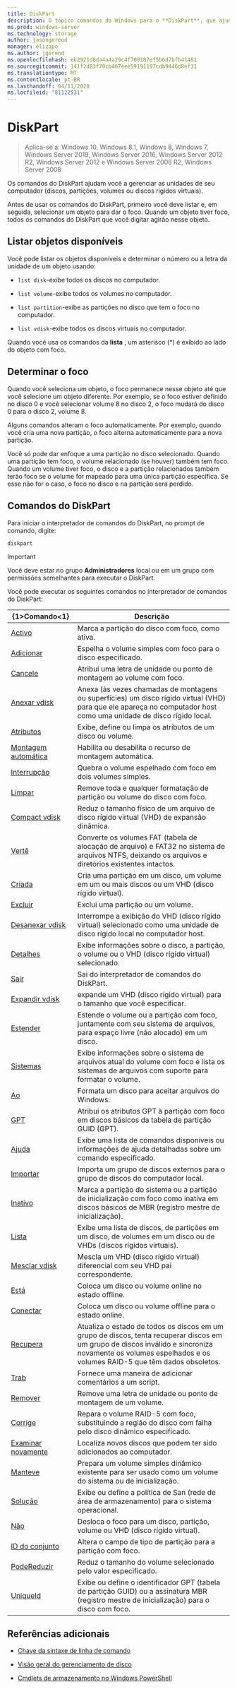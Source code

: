 ```yaml
---
title: DiskPart
description: O tópico comandos do Windows para o **DiskPart**, que ajuda você a gerenciar as unidades do computador.
ms.prod: windows-server
ms.technology: storage
author: jasongerend
manager: elizapo
ms.author: jgerend
ms.openlocfilehash: eb2921d8da4a4a29c4f700107ef5b6d7bfb41481
ms.sourcegitcommit: 141f2d83f70cb467eee59191197cdb9446d8ef31
ms.translationtype: MT
ms.contentlocale: pt-BR
ms.lasthandoff: 04/11/2020
ms.locfileid: "81122531"
---
```

# <a name="diskpart"></a>DiskPart

>Aplica-se a: Windows 10, Windows 8.1, Windows 8, Windows 7, Windows Server 2019, Windows Server 2016, Windows Server 2012 R2, Windows Server 2012 e Windows Server 2008 R2, Windows Server 2008

Os comandos do DiskPart ajudam você a gerenciar as unidades de seu computador (discos, partições, volumes ou discos rígidos virtuais).

Antes de usar os comandos do DiskPart, primeiro você deve listar e, em seguida, selecionar um objeto para dar o foco. Quando um objeto tiver foco, todos os comandos do DiskPart que você digitar agirão nesse objeto.

## <a name="list-available-objects"></a>Listar objetos disponíveis

Você pode listar os objetos disponíveis e determinar o número ou a letra da unidade de um objeto usando:

- `list disk`-exibe todos os discos no computador.

- `list volume`-exibe todos os volumes no computador.

- `list partition`-exibe as partições no disco que tem o foco no computador.

- `list vdisk`-exibe todos os discos virtuais no computador.

Quando você usa os comandos da **lista** , um asterisco (*) é exibido ao lado do objeto com foco.

## <a name="determine-focus"></a>Determinar o foco

Quando você seleciona um objeto, o foco permanece nesse objeto até que você selecione um objeto diferente. Por exemplo, se o foco estiver definido no disco 0 e você selecionar volume 8 no disco 2, o foco mudará do disco 0 para o disco 2, volume 8.

Alguns comandos alteram o foco automaticamente. Por exemplo, quando você cria uma nova partição, o foco alterna automaticamente para a nova partição.

Você só pode dar enfoque a uma partição no disco selecionado. Quando uma partição tem foco, o volume relacionado (se houver) também tem foco. Quando um volume tiver foco, o disco e a partição relacionados também terão foco se o volume for mapeado para uma única partição específica. Se esse não for o caso, o foco no disco e na partição será perdido.

## <a name="diskpart-commands"></a>Comandos do DiskPart

Para iniciar o interpretador de comandos do DiskPart, no prompt de comando, digite:

```
diskpart
```

> [!IMPORTANT]
> Você deve estar no grupo **Administradores** local ou em um grupo com permissões semelhantes para executar o DiskPart.

Você pode executar os seguintes comandos no interpretador de comandos do DiskPart:

| {1&gt;Comando&lt;1} | Descrição |
| ------- | ----------- |
| [Activo](active.md) | Marca a partição do disco com foco, como ativa. |
| [Adicionar](add.md) | Espelha o volume simples com foco para o disco especificado. |
| [Cancele](assign.md) | Atribui uma letra de unidade ou ponto de montagem ao volume com foco. |
| [Anexar vdisk](attach-vdisk.md) | Anexa (às vezes chamadas de montagens ou superfícies) um disco rígido virtual (VHD) para que ele apareça no computador host como uma unidade de disco rígido local. |
| [Atributos](attributes.md) | Exibe, define ou limpa os atributos de um disco ou volume. |
| [Montagem automática](automount.md) | Habilita ou desabilita o recurso de montagem automática. | 
| [Interrupção](break.md) | Quebra o volume espelhado com foco em dois volumes simples. |
| [Limpar](clean.md) | Remove toda e qualquer formatação de partição ou volume do disco com foco. |
| [Compact vdisk](compact-vdisk.md) | Reduz o tamanho físico de um arquivo de disco rígido virtual (VHD) de expansão dinâmica. |
| [Vertê](convert.md) | Converte os volumes FAT (tabela de alocação de arquivo) e FAT32 no sistema de arquivos NTFS, deixando os arquivos e diretórios existentes intactos. |
| [Criada](create.md) | Cria uma partição em um disco, um volume em um ou mais discos ou um VHD (disco rígido virtual). |
| [Excluir](delete.md) | Exclui uma partição ou um volume. |
| [Desanexar vdisk](detach-vdisk.md) | Interrompe a exibição do VHD (disco rígido virtual) selecionado como uma unidade de disco rígido local no computador host. |
| [Detalhes](detail.md) | Exibe informações sobre o disco, a partição, o volume ou o VHD (disco rígido virtual) selecionado. |
| [Sair](exit.md) | Sai do interpretador de comandos do DiskPart. |
| [Expandir vdisk](expand-vdisk.md) | expande um VHD (disco rígido virtual) para o tamanho que você especificar. |
| [Estender](extend.md) | Estende o volume ou a partição com foco, juntamente com seu sistema de arquivos, para espaço livre (não alocado) em um disco. |
| [Sistemas](filesystems.md) | Exibe informações sobre o sistema de arquivos atual do volume com foco e lista os sistemas de arquivos com suporte para formatar o volume. |
| [Ao](format.md) | Formata um disco para aceitar arquivos do Windows. |
| [GPT](gpt.md) | Atribui os atributos GPT à partição com foco em discos básicos da tabela de partição GUID (GPT). |
| [Ajuda](help.md) | Exibe uma lista de comandos disponíveis ou informações de ajuda detalhadas sobre um comando especificado. |
| [Importar](import.md) | Importa um grupo de discos externos para o grupo de discos do computador local. |
| [Inativo](inactive.md) | Marca a partição do sistema ou a partição de inicialização com foco como inativa em discos básicos de MBR (registro mestre de inicialização). |
| [Lista](list.md) | Exibe uma lista de discos, de partições em um disco, de volumes em um disco ou de VHDs (discos rígidos virtuais). |
| [Mesclar vdisk](merge-vdisk.md) | Mescla um VHD (disco rígido virtual) diferencial com seu VHD pai correspondente. |
| [Está](offline.md) | Coloca um disco ou volume online no estado offline. |
| [Conectar](online.md) | Coloca um disco ou volume offline para o estado online. |
| [Recupera](recover.md) | Atualiza o estado de todos os discos em um grupo de discos, tenta recuperar discos em um grupo de discos inválido e sincroniza novamente os volumes espelhados e os volumes RAID-5 que têm dados obsoletos. |
| [Trab](rem.md) | Fornece uma maneira de adicionar comentários a um script. |
| [Remover](remove.md) | Remove uma letra de unidade ou ponto de montagem de um volume. |
| [Corrige](repair.md) | Repara o volume RAID-5 com foco, substituindo a região do disco com falha pelo disco dinâmico especificado. |
| [Examinar novamente](rescan.md) | Localiza novos discos que podem ter sido adicionados ao computador. |
| [Manteve](retain.md) | Prepara um volume simples dinâmico existente para ser usado como um volume do sistema ou de inicialização. |
| [Solução](san.md) | Exibe ou define a política de San (rede de área de armazenamento) para o sistema operacional. |
| [Não](select.md) | Desloca o foco para um disco, partição, volume ou VHD (disco rígido virtual). |
| [ID do conjunto](set-id.md) | Altera o campo de tipo de partição para a partição com foco. |
| [PodeReduzir](shrink.md) | Reduz o tamanho do volume selecionado pelo valor especificado. |
| [UniqueId](uniqueid.md) | Exibe ou define o identificador GPT (tabela de partição GUID) ou a assinatura MBR (registro mestre de inicialização) para o disco com foco. |

## <a name="additional-references"></a>Referências adicionais

- [Chave da sintaxe de linha de comando](command-line-syntax-key.md)

- [Visão geral do gerenciamento de disco](https://docs.microsoft.com/windows-server/storage/disk-management/overview-of-disk-management)

- [Cmdlets de armazenamento no Windows PowerShell](https://docs.microsoft.com/powershell/module/storage/)
